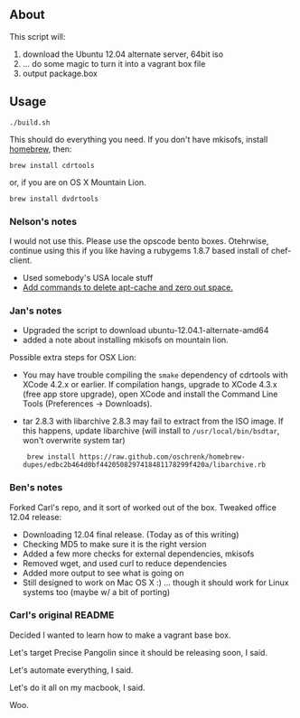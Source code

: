 ## About

This script will:

 1. download the Ubuntu 12.04 alternate server, 64bit iso
 2. ... do some magic to turn it into a vagrant box file
 3. output package.box

## Usage

    ./build.sh

This should do everything you need. If you don't have
mkisofs, install [homebrew](http://mxcl.github.com/homebrew/), then:

    brew install cdrtools

or, if you are on OS X Mountain Lion.

    brew install dvdrtools

### Nelson's notes

I would not use this. Please use the opscode bento boxes. Otehrwise, continue
using this if you like having a rubygems 1.8.7 based install of chef-client.

 - Used somebody's USA locale stuff
 - [Add commands to delete apt-cache and zero out space.](http://stackoverflow.com/questions/11325479/how-to-control-the-version-of-chef-that-vagrant-uses-to-provision-vms)


### Jan's notes

 - Upgraded the script to download ubuntu-12.04.1-alternate-amd64
 - added a note about installing mkisofs on mountain lion.

Possible extra steps for OSX Lion:

 - You may have trouble compiling the `smake` dependency of cdrtools with XCode 4.2.x or earlier. If compilation hangs, upgrade to XCode 4.3.x (free app store upgrade), open XCode and install the Command Line Tools (Preferences -> Downloads).
 - tar 2.8.3 with libarchive 2.8.3 may fail to extract from the ISO image.  If this happens, update libarchive (will install to `/usr/local/bin/bsdtar`, won't overwrite system tar)

        brew install https://raw.github.com/oschrenk/homebrew-dupes/edbc2b464d0bf4420508297418481178299f420a/libarchive.rb

### Ben's notes

Forked Carl's repo, and it sort of worked out of the box. Tweaked
office 12.04 release:

 - Downloading 12.04 final release. (Today as of this writing)
 - Checking MD5 to make sure it is the right version
 - Added a few more checks for external dependencies, mkisofs
 - Removed wget, and used curl to reduce dependencies
 - Added more output to see what is going on
 - Still designed to work on Mac OS X :)
    ... though it should work for Linux systems too (maybe w/ a bit of porting)

### Carl's original README

Decided I wanted to learn how to make a vagrant base box.

Let's target Precise Pangolin since it should be releasing soon, I said.

Let's automate everything, I said.

Let's do it all on my macbook, I said.

Woo.
